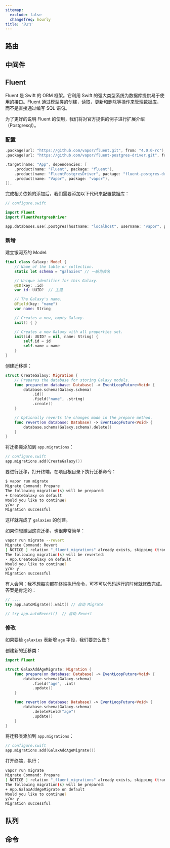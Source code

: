 ```yaml
---
sitemap:
  exclude: false
  changefreq: hourly
title: '入门'
---
```


## 路由

## 中间件

## Fluent

Fluent 是 Swift 的 ORM 框架。它利用 Swift 的强大类型系统为数据库提供易于使用的接口。Fluent 通过模型类的创建，读取，更新和删除等操作来管理数据库，而不是直接通过编写 SQL 语句。

为了更好的说明 Fluent 的使用，我们将对官方提供的例子进行扩展介绍（Postgresql）。

### 配置

```swift
.package(url: "https://github.com/vapor/fluent.git", from: "4.0.0-rc"),
.package(url: "https://github.com/vapor/fluent-postgres-driver.git", from: "2.0.0-rc"),
```

```swift
.target(name: "App", dependencies: [
    .product(name: "Fluent", package: "fluent"),
    .product(name: "FluentPostgresDriver", package: "fluent-postgres-driver"),
    .product(name: "Vapor", package: "vapor"),
]),
```

完成相关依赖的添加后，我们需要添加以下代码来配置数据库：

```swift
// configure.swift

import Fluent
import FluentPostgresDriver

app.databases.use(.postgres(hostname: "localhost", username: "vapor", password: "vapor", database: "vapor"), as: .psql) // 用户名、密码、以及数据库名你可以修改成你自己的
```

### 新增

建立银河系的 Model:

```swift
final class Galaxy: Model {
    // Name of the table or collection.
    static let schema = "galaxies" // 一般为表名

    // Unique identifier for this Galaxy.
    @ID(key: .id)
    var id: UUID?  // 主键

    // The Galaxy's name.
    @Field(key: "name")
    var name: String

    // Creates a new, empty Galaxy.
    init() { }

    // Creates a new Galaxy with all properties set.
    init(id: UUID? = nil, name: String) {
        self.id = id
        self.name = name
    }
}
```

创建迁移类：

```swift
struct CreateGalaxy: Migration {
    // Prepares the database for storing Galaxy models.
    func prepare(on database: Database) -> EventLoopFuture<Void> {
        database.schema(Galaxy.schema)
            .id()
            .field("name", .string)
            .create()
    }

    // Optionally reverts the changes made in the prepare method.
    func revert(on database: Database) -> EventLoopFuture<Void> {
        database.schema(Galaxy.schema).delete()
    }
}
```

将迁移类添加到 `app.migrations`：

```swift
// configure.swift
app.migrations.add(CreateGalaxy())
```

要进行迁移，打开终端，在项目根目录下执行迁移命令：

```sh
$ vapor run migrate
Migrate Command: Prepare
The following migration(s) will be prepared:
+ CreateGalaxy on default
Would you like to continue?
y/n> y
Migration successful
```

这样就完成了 `galaxies` 的创建。

如果你想撤回这次迁移，也很非常简单：

```sh
vapor run migrate --revert
Migrate Command: Revert
[ NOTICE ] relation "_fluent_migrations" already exists, skipping (transformCreateStmt)
The following migration(s) will be reverted:
- App.CreateGalaxy on default
Would you like to continue?
y/n> y
Migration successful
```

有人会问：我不想每次都在终端执行命令，可不可以代码运行的时候就修改完成。答案是肯定的：

```swift
// ....
try app.autoMigrate().wait() // 自动 Migrate

// try app.autoRevert()  // 自动 Revert
```

### 修改

如果要给 `galaxies` 表新增 `age` 字段，我们要怎么做？

创建新的迁移类：

```swift
import Fluent

struct GalaxAddAgeMigrate: Migration {
    func prepare(on database: Database) -> EventLoopFuture<Void> {
        database.schema(Galaxy.schema)
            .field("age", .int)
            .update()
    }

    func revert(on database: Database) -> EventLoopFuture<Void> {
        database.schema(Galaxy.schema)
            .deleteField("age")
            .update()
    }
}
```

将迁移类添加到 `app.migrations`：

```swift
// configure.swift
app.migrations.add(GalaxAddAgeMigrate())
```

打开终端，执行：

```sh
vapor run migrate
Migrate Command: Prepare
[ NOTICE ] relation "_fluent_migrations" already exists, skipping (transformCreateStmt)
The following migration(s) will be prepared:
+ App.GalaxAddAgeMigrate on default
Would you like to continue?
y/n> y
Migration successful
```

## 队列

## 命令
